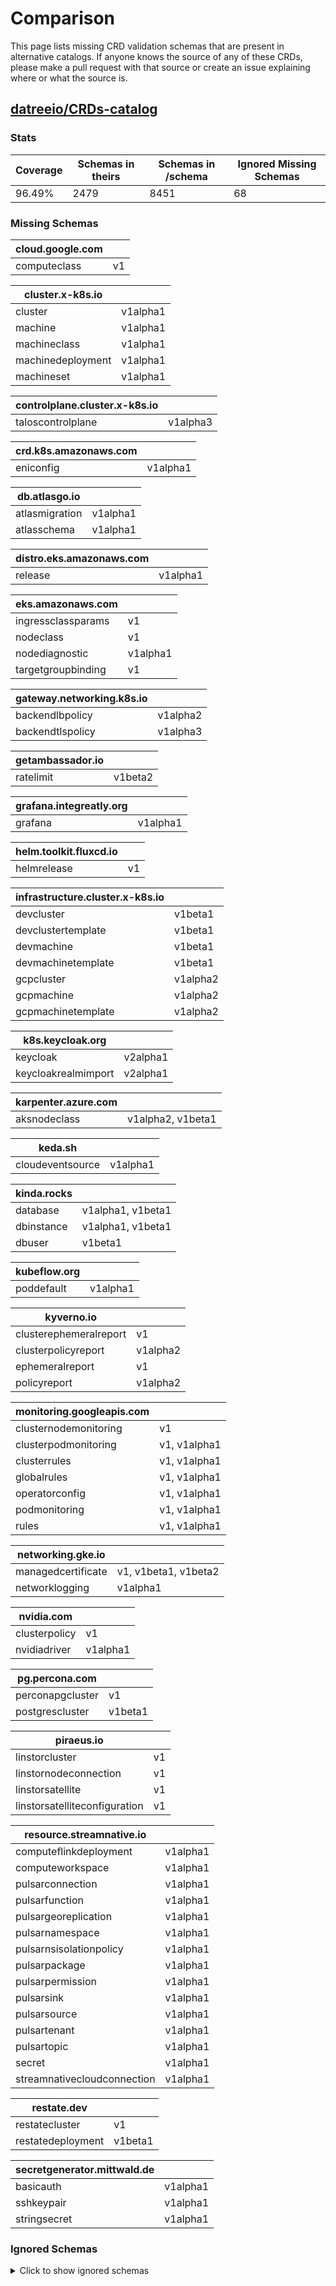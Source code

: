 
# Comparison

This page lists missing CRD validation schemas that are present in alternative catalogs. If anyone knows the source of any of these CRDs, please make a pull request with that source or create an issue explaining where or what the source is.

## [datreeio/CRDs-catalog](https://github.com/datreeio/CRDs-catalog)

### Stats

| Coverage | Schemas in theirs | Schemas in /schema | Ignored Missing Schemas |
| --- | --- | --- | --- |
| 96.49% | 2479 | 8451 | 68 |

### Missing Schemas

| cloud.google.com | |
| --- | --- |
| computeclass | v1 |

| cluster.x-k8s.io | |
| --- | --- |
| cluster | v1alpha1 |
| machine | v1alpha1 |
| machineclass | v1alpha1 |
| machinedeployment | v1alpha1 |
| machineset | v1alpha1 |

| controlplane.cluster.x-k8s.io | |
| --- | --- |
| taloscontrolplane | v1alpha3 |

| crd.k8s.amazonaws.com | |
| --- | --- |
| eniconfig | v1alpha1 |

| db.atlasgo.io | |
| --- | --- |
| atlasmigration | v1alpha1 |
| atlasschema | v1alpha1 |

| distro.eks.amazonaws.com | |
| --- | --- |
| release | v1alpha1 |

| eks.amazonaws.com | |
| --- | --- |
| ingressclassparams | v1 |
| nodeclass | v1 |
| nodediagnostic | v1alpha1 |
| targetgroupbinding | v1 |

| gateway.networking.k8s.io | |
| --- | --- |
| backendlbpolicy | v1alpha2 |
| backendtlspolicy | v1alpha3 |

| getambassador.io | |
| --- | --- |
| ratelimit | v1beta2 |

| grafana.integreatly.org | |
| --- | --- |
| grafana | v1alpha1 |

| helm.toolkit.fluxcd.io | |
| --- | --- |
| helmrelease | v1 |

| infrastructure.cluster.x-k8s.io | |
| --- | --- |
| devcluster | v1beta1 |
| devclustertemplate | v1beta1 |
| devmachine | v1beta1 |
| devmachinetemplate | v1beta1 |
| gcpcluster | v1alpha2 |
| gcpmachine | v1alpha2 |
| gcpmachinetemplate | v1alpha2 |

| k8s.keycloak.org | |
| --- | --- |
| keycloak | v2alpha1 |
| keycloakrealmimport | v2alpha1 |

| karpenter.azure.com | |
| --- | --- |
| aksnodeclass | v1alpha2, v1beta1 |

| keda.sh | |
| --- | --- |
| cloudeventsource | v1alpha1 |

| kinda.rocks | |
| --- | --- |
| database | v1alpha1, v1beta1 |
| dbinstance | v1alpha1, v1beta1 |
| dbuser | v1beta1 |

| kubeflow.org | |
| --- | --- |
| poddefault | v1alpha1 |

| kyverno.io | |
| --- | --- |
| clusterephemeralreport | v1 |
| clusterpolicyreport | v1alpha2 |
| ephemeralreport | v1 |
| policyreport | v1alpha2 |

| monitoring.googleapis.com | |
| --- | --- |
| clusternodemonitoring | v1 |
| clusterpodmonitoring | v1, v1alpha1 |
| clusterrules | v1, v1alpha1 |
| globalrules | v1, v1alpha1 |
| operatorconfig | v1, v1alpha1 |
| podmonitoring | v1, v1alpha1 |
| rules | v1, v1alpha1 |

| networking.gke.io | |
| --- | --- |
| managedcertificate | v1, v1beta1, v1beta2 |
| networklogging | v1alpha1 |

| nvidia.com | |
| --- | --- |
| clusterpolicy | v1 |
| nvidiadriver | v1alpha1 |

| pg.percona.com | |
| --- | --- |
| perconapgcluster | v1 |
| postgrescluster | v1beta1 |

| piraeus.io | |
| --- | --- |
| linstorcluster | v1 |
| linstornodeconnection | v1 |
| linstorsatellite | v1 |
| linstorsatelliteconfiguration | v1 |

| resource.streamnative.io | |
| --- | --- |
| computeflinkdeployment | v1alpha1 |
| computeworkspace | v1alpha1 |
| pulsarconnection | v1alpha1 |
| pulsarfunction | v1alpha1 |
| pulsargeoreplication | v1alpha1 |
| pulsarnamespace | v1alpha1 |
| pulsarnsisolationpolicy | v1alpha1 |
| pulsarpackage | v1alpha1 |
| pulsarpermission | v1alpha1 |
| pulsarsink | v1alpha1 |
| pulsarsource | v1alpha1 |
| pulsartenant | v1alpha1 |
| pulsartopic | v1alpha1 |
| secret | v1alpha1 |
| streamnativecloudconnection | v1alpha1 |

| restate.dev | |
| --- | --- |
| restatecluster | v1 |
| restatedeployment | v1beta1 |

| secretgenerator.mittwald.de | |
| --- | --- |
| basicauth | v1alpha1 |
| sshkeypair | v1alpha1 |
| stringsecret | v1alpha1 |

### Ignored Schemas

<details>
<summary>Click to show ignored schemas</summary>

| | | |
| --- | --- | --- |
| anywhere.eks.amazonaws.com | cluster | v1alpha3 |
| anywhere.eks.amazonaws.com | cluster | v1alpha4 |
| anywhere.eks.amazonaws.com | cluster | v1beta1 |
| anywhere.eks.amazonaws.com | clusterclass | v1alpha4 |
| anywhere.eks.amazonaws.com | clusterclass | v1beta1 |
| anywhere.eks.amazonaws.com | clusterissuer | v1 |
| anywhere.eks.amazonaws.com | clusterresourceset | v1alpha3 |
| anywhere.eks.amazonaws.com | clusterresourceset | v1alpha4 |
| anywhere.eks.amazonaws.com | clusterresourceset | v1beta1 |
| anywhere.eks.amazonaws.com | clusterresourcesetbinding | v1alpha3 |
| anywhere.eks.amazonaws.com | clusterresourcesetbinding | v1alpha4 |
| anywhere.eks.amazonaws.com | clusterresourcesetbinding | v1beta1 |
| anywhere.eks.amazonaws.com | dockercluster | v1alpha3 |
| anywhere.eks.amazonaws.com | dockercluster | v1alpha4 |
| anywhere.eks.amazonaws.com | dockercluster | v1beta1 |
| anywhere.eks.amazonaws.com | dockerclustertemplate | v1alpha4 |
| anywhere.eks.amazonaws.com | dockerclustertemplate | v1beta1 |
| anywhere.eks.amazonaws.com | dockermachine | v1alpha3 |
| anywhere.eks.amazonaws.com | dockermachine | v1alpha4 |
| anywhere.eks.amazonaws.com | dockermachine | v1beta1 |
| anywhere.eks.amazonaws.com | dockermachinepool | v1alpha3 |
| anywhere.eks.amazonaws.com | dockermachinepool | v1alpha4 |
| anywhere.eks.amazonaws.com | dockermachinepool | v1beta1 |
| anywhere.eks.amazonaws.com | dockermachinetemplate | v1alpha3 |
| anywhere.eks.amazonaws.com | dockermachinetemplate | v1alpha4 |
| anywhere.eks.amazonaws.com | dockermachinetemplate | v1beta1 |
| dex.coreos.com | authcode | v1 |
| dex.coreos.com | authrequest | v1 |
| dex.coreos.com | connector | v1 |
| dex.coreos.com | devicerequest | v1 |
| dex.coreos.com | devicetoken | v1 |
| dex.coreos.com | oauth2client | v1 |
| dex.coreos.com | offlinesessions | v1 |
| dex.coreos.com | password | v1 |
| dex.coreos.com | refreshtoken | v1 |
| dex.coreos.com | signingkey | v1 |
| infrastructure.cluster.x-k8s.io | dockercluster | v1alpha2 |
| infrastructure.cluster.x-k8s.io | dockercluster | v1alpha3 |
| infrastructure.cluster.x-k8s.io | dockercluster | v1alpha4 |
| infrastructure.cluster.x-k8s.io | dockercluster | v1beta1 |
| infrastructure.cluster.x-k8s.io | dockerclustertemplate | v1alpha4 |
| infrastructure.cluster.x-k8s.io | dockerclustertemplate | v1beta1 |
| infrastructure.cluster.x-k8s.io | dockermachine | v1alpha2 |
| infrastructure.cluster.x-k8s.io | dockermachine | v1alpha3 |
| infrastructure.cluster.x-k8s.io | dockermachine | v1alpha4 |
| infrastructure.cluster.x-k8s.io | dockermachine | v1beta1 |
| infrastructure.cluster.x-k8s.io | dockermachinepool | v1alpha3 |
| infrastructure.cluster.x-k8s.io | dockermachinepool | v1alpha4 |
| infrastructure.cluster.x-k8s.io | dockermachinepool | v1beta1 |
| infrastructure.cluster.x-k8s.io | dockermachinepooltemplate | v1beta1 |
| infrastructure.cluster.x-k8s.io | dockermachinetemplate | v1alpha2 |
| infrastructure.cluster.x-k8s.io | dockermachinetemplate | v1alpha3 |
| infrastructure.cluster.x-k8s.io | dockermachinetemplate | v1alpha4 |
| infrastructure.cluster.x-k8s.io | dockermachinetemplate | v1beta1 |
| kafka.strimzi.io | kafkatopiccontrolacls | v1alpha1 |
| kafka.strimzi.io | kafkatopiccontrolacls | v1beta1 |
| kafka.strimzi.io | strimzipodset | v1beta2 |
| mysql.presslabs.org | mysqlbackup | v2 |
| openebs.io | blockdevice | v1alpha1 |
| openebs.io | blockdeviceclaim | v1alpha1 |
| openebs.io | diskpool | v1beta1 |
| openebs.io | diskpool | v1beta2 |
| policy.linkerd.io | httproute | v1 |
| postgresql.cnpg.io | cluster | v3 |
| rbacmanager.reactiveops.io | rbacdefinitions | v1alpha1 |
| templates.kluctl.io | objecthandler | v1alpha1 |
| uds.dev | exemption | v1alpha1 |
| uds.dev | package | v1alpha1 |

</details>
